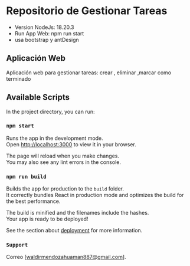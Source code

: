 # Repositorio de Gestionar Tareas

- Version NodeJs: 18.20.3
- Run App Web: npm run start
- usa bootstrap y antDesign


## Aplicación Web

Aplicación web para gestionar tareas: crear , eliminar ,marcar como terminado

## Available Scripts

In the project directory, you can run:

### `npm start`

Runs the app in the development mode.\
Open [http://localhost:3000](http://localhost:3000) to view it in your browser.

The page will reload when you make changes.\
You may also see any lint errors in the console.

### `npm run build`

Builds the app for production to the `build` folder.\
It correctly bundles React in production mode and optimizes the build for the best performance.

The build is minified and the filenames include the hashes.\
Your app is ready to be deployed!

See the section about [deployment](https://facebook.github.io/create-react-app/docs/deployment) for more information.

### `Support`
Correo [waldirmendozahuaman887@gmail.com].